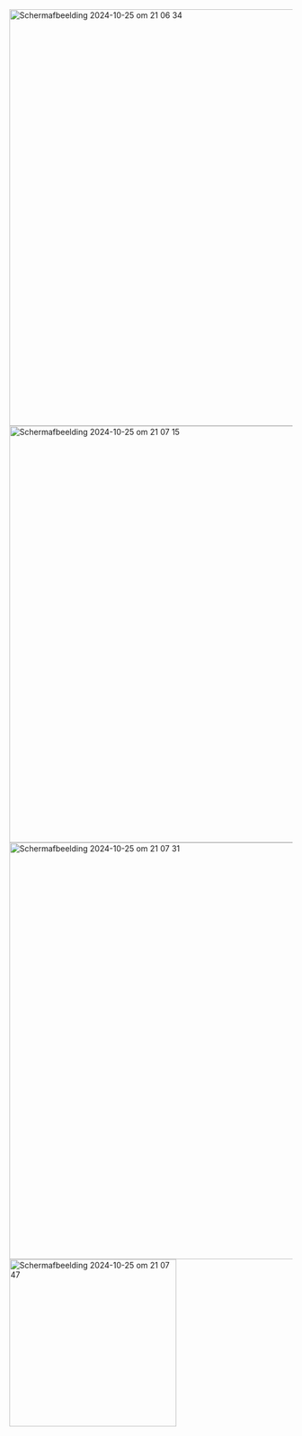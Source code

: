 <img width="740" alt="Schermafbeelding 2024-10-25 om 21 06 34" src="https://github.com/user-attachments/assets/584cd3a8-57db-43dd-8fc4-cf8b34a978aa">



<img width="740" alt="Schermafbeelding 2024-10-25 om 21 07 15" src="https://github.com/user-attachments/assets/752a0145-d3f0-4a53-a780-5ed85e5719ad">



<img width="740" alt="Schermafbeelding 2024-10-25 om 21 07 31" src="https://github.com/user-attachments/assets/bd735c3c-f53b-4250-9518-2225b34cdae7">


<br>
<img width="297" alt="Schermafbeelding 2024-10-25 om 21 07 47" src="https://github.com/user-attachments/assets/a8f27ce4-d45d-4cb2-97a2-09d48e12eaba">
